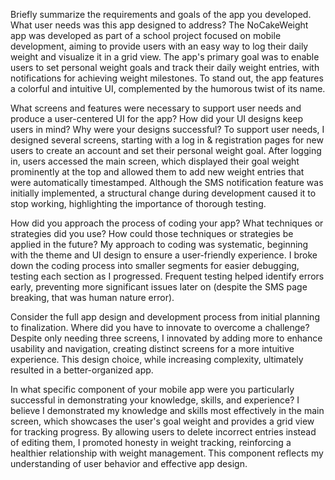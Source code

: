 Briefly summarize the requirements and goals of the app you developed. What user needs was this app designed to address?
  The NoCakeWeight app was developed as part of a school project focused on mobile development, aiming to provide users with an easy way to log their daily weight and visualize it in a grid view. The app's primary goal was to enable users to set personal weight goals and track their daily weight entries, with notifications for achieving weight milestones. To stand out, the app features a colorful and intuitive UI, complemented by the humorous twist of its name.

What screens and features were necessary to support user needs and produce a user-centered UI for the app? How did your UI designs keep users in mind? Why were your designs successful?
  To support user needs, I designed several screens, starting with a log in & registration pages for new users to create an account and set their personal weight goal. After logging in, users accessed the main screen, which displayed their goal weight prominently at the top and allowed them to add new weight entries that were automatically timestamped. Although the SMS notification feature was initially implemented, a structural change during development caused it to stop working, highlighting the importance of thorough testing.

How did you approach the process of coding your app? What techniques or strategies did you use? How could those techniques or strategies be applied in the future?
  My approach to coding was systematic, beginning with the theme and UI design to ensure a user-friendly experience. I broke down the coding process into smaller segments for easier debugging, testing each section as I progressed. Frequent testing helped identify errors early, preventing more significant issues later on (despite the SMS page breaking, that was human nature error).

Consider the full app design and development process from initial planning to finalization. Where did you have to innovate to overcome a challenge?
  Despite only needing three screens, I innovated by adding more to enhance usability and navigation, creating distinct screens for a more intuitive experience. This design choice, while increasing complexity, ultimately resulted in a better-organized app.

In what specific component of your mobile app were you particularly successful in demonstrating your knowledge, skills, and experience?
  I believe I demonstrated my knowledge and skills most effectively in the main screen, which showcases the user's goal weight and provides a grid view for tracking progress. By allowing users to delete incorrect entries instead of editing them, I promoted honesty in weight tracking, reinforcing a healthier relationship with weight management. This component reflects my understanding of user behavior and effective app design.
